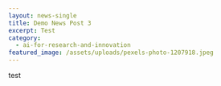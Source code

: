 ```yaml
---
layout: news-single
title: Demo News Post 3
excerpt: Test
category:
  - ai-for-research-and-innovation
featured_image: /assets/uploads/pexels-photo-1207918.jpeg
---
```

test